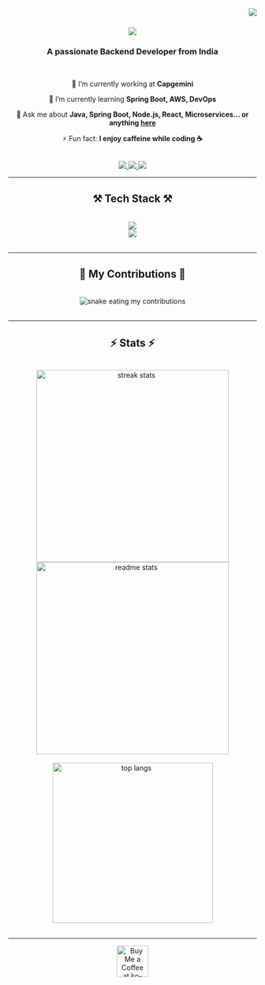 <img align="right" src="https://visitor-badge.laobi.icu/badge?page_id=SanjeevCod3r.SanjeevCod3r" />

<h1 align="center">
  <img src="https://readme-typing-svg.herokuapp.com/?font=Righteous&size=35&center=true&vCenter=true&width=500&height=70&duration=4000&lines=Hi+There!+👋;+I'm+Sanjeev+Jaiswal!;" />
</h1>

<h3 align="center">A passionate Backend Developer from India</h3>

<br/>

<div align="center">
 
 🔭 I’m currently working at **Capgemini**
 
 🌱 I’m currently learning **Spring Boot, AWS, DevOps**

 💬 Ask me about **Java, Spring Boot, Node.js, React, Microservices... or anything [here](https://www.linkedin.com/in/sanjeev-jaiswal/)**

 ⚡ Fun fact: **I enjoy caffeine while coding ☕**
 
</div>

<br/>

<div align="center"> 
  <a href="mailto:sanjeevjaiswal.dev@gmail.com">
    <img src="https://img.shields.io/badge/Gmail-333333?style=for-the-badge&logo=gmail&logoColor=red" />
  </a>
  <a href="https://linkedin.com/in/sanjeev-jaiswal" target="_blank">
    <img src="https://img.shields.io/badge/LinkedIn-0077B5?style=for-the-badge&logo=linkedin&logoColor=white" />
  </a>
  <a href="https://SanjeevCod3r.github.io" target="_blank">
     <img src="https://img.shields.io/badge/Portfolio-FF5722?style=for-the-badge&logo=todoist&logoColor=white" />
  </a>
</div>

<hr/>
 
<h2 align="center">⚒️ Tech Stack ⚒️</h2>
<br/>
<div align="center">
    <img src="https://skillicons.dev/icons?i=java,spring,mysql,mongodb,aws,docker,kubernetes,git,github,vscode" /><br/>
    <img src="https://skillicons.dev/icons?i=nodejs,express,react,typescript,javascript,python,html,css,bootstrap,tailwind" />
</div>

<br/>
<hr/>

<div align="center">
  <h2>🐍 My Contributions 🐍</h2>
  <br>
  <img alt="snake eating my contributions" src="https://raw.githubusercontent.com/SanjeevCod3r/SanjeevCod3r/output/github-contribution-grid-snake.svg" />
  <br/><br/>
</div>

<hr/>

<h2 align="center">⚡ Stats ⚡</h2>
<br/>
<div align="center">
  <img width=390 src="https://github-readme-streak-stats.herokuapp.com/?user=SanjeevCod3r&count_private=true&theme=react&border_radius=10" alt="streak stats"/>
  <img width=390 src="https://github-readme-stats.vercel.app/api?username=SanjeevCod3r&count_private=true&show_icons=true&theme=react&rank_icon=github&border_radius=10" alt="readme stats" />
  <br/><br/>
  <img width=325 src="https://github-readme-stats.vercel.app/api/top-langs/?username=SanjeevCod3r&hide=HTML&langs_count=8&layout=compact&theme=react&border_radius=10&size_weight=0.5&count_weight=0.5" alt="top langs" />
</div>

<br/>
<hr/>

<div align="center">
<a href='https://ko-fi.com/YOUR-KO-FI-LINK' target='_blank'>
  <img height='64' style='border:0px;height:64px;' src='https://storage.ko-fi.com/cdn/kofi1.png?v=3' border='0' alt='Buy Me a Coffee at ko-fi.com' />
</a>
</div>
